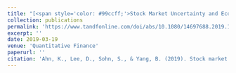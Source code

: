 ```yaml
---
title: "[<span style='color: #99ccff;'>Stock Market Uncertainty and Economic Fundamentals: an Entropy-Based Approach</span>](https://www.tandfonline.com/doi/abs/10.1080/14697688.2019.1579922)"
collection: publications
permalink: 'https://www.tandfonline.com/doi/abs/10.1080/14697688.2019.1579922'
excerpt: ''
date: 2019-03-19
venue: 'Quantitative Finance'
paperurl: ''
citation: 'Ahn, K., Lee, D., Sohn, S., & Yang, B. (2019). Stock market uncertainty and economic fundamentals: an entropy-based approach. Quantitative Finance, 19(7), 1151-1163.'
---
```

